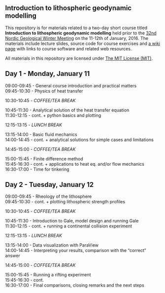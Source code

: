 ## Introduction to lithospheric geodynamic modelling

This repository is for materials related to a two-day short course titled **Introduction to lithospheric geodynamic modelling** held prior to the [32nd Nordic Geological Winter Meeting](http://www.geologinenseura.fi/winter_meeting/ ) on the 11-12th of January, 2016.
The materials include lecture slides, source code for course exercises and [a wiki page](https://github.com/HUGG/NGWM2016-modelling-course/wiki) with links to course software and related web resources.

All materials in this repository are licensed under [The MIT License (MIT)](https://github.com/HUGG/NGWM2016-modelling-course/blob/master/LICENSE ).

Day 1 - Monday, January 11
---
09:00-09:45 - General course introduction and practical matters<br/>
09:45-10:30 - Physics of heat transfer

10:30-10:45 - *COFFEE/TEA BREAK*

10:45-11:30 - Analytical solution of the heat transfer equation<br/>
11:30-12:15 -  cont. + python basics and plotting

12:15-13:15 - *LUNCH BREAK*

13:15-14:00 - Basic fluid mechanics<br/>
14:00-14:45 - cont.	+ analytical solutions for simple cases and limitations

14:45-15:00 - *COFFEE/TEA BREAK*

15:00-15:45 - Finite difference method<br/>
15:45-16:30 - cont.	+ applications to heat eq. and/or flow mechanics<br/>
16:30-17:00 - Time for tinkering<br/>

Day 2 - Tuesday, January 12
---
09:00-09:45 - Rheology of the lithosphere<br/>
09:45-10:30 - cont. + plotting lithospheric strength profiles

10:30-10:45 - *COFFEE/TEA BREAK*

10:45-11:30 - Introduction to Gale, model design and running Gale<br/>
11:30-12:15 - cont. + running a continental collision experiment

12:15-13:15 - *LUNCH BREAK*

13:15-14:00 - Data visualization with ParaView<br/>
14:00-14:45 - Interpreting your results, comparison with the “correct” answer

14:45-15:00 - *COFFEE/TEA BREAK*

15:00-15:45 - Running a rifting experiment<br/>
15:45-16:30 - cont.<br/>
16:30-17:00 - Final comparisons, closing remarks and the next steps
